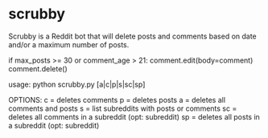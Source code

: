 # scrubby

Scrubby is a Reddit bot that will delete posts and comments  based on date and/or a maximum number of posts. 

  if max_posts >= 30 or comment_age > 21:
    comment.edit(body=comment)
    comment.delete()  

usage: python scrubby.py [a|c|p|s|sc|sp]
    
OPTIONS:
c  = deletes comments
p  = deletes posts
a  = deletes all comments and posts
s  = list subreddits with posts or comments
sc = deletes all comments in a subreddit (opt: subreddit)
sp = deletes all posts in a subreddit    (opt: subreddit)
 
